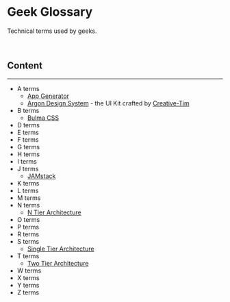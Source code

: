 # Geek Glossary
Technical terms used by geeks. 

<br />

## Content
---
- A terms
    - [App Generator](/what-is/app-generator) 
    - [Argon Design System](/what-is/argon-design-system) - the UI Kit crafted by [Creative-Tim](https://www.creative-tim.com/)
- B terms
    - [Bulma CSS](/what-is/bulma-css) 
- D terms
- E terms
- F terms
- G terms
- H terms
- I terms
- J terms
    - [JAMstack](/what-is/jamstack) 
- K terms
- L terms
- M terms
- N terms
    - [N Tier Architecture](/what-is/n-tier-architecture)
- O terms
- P terms
- R terms
- S terms
    - [Single Tier Architecture](/what-is/single-tier-architecture)
- T terms
    - [Two Tier Architecture](/what-is/two-tier-architecture)
- W terms
- X terms
- Y terms
- Z terms


